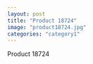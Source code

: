 ```yaml
---
layout: post
title: "Product 18724"
image: "product18724.jpg"
categories: "category1"
---
```

Product 18724
